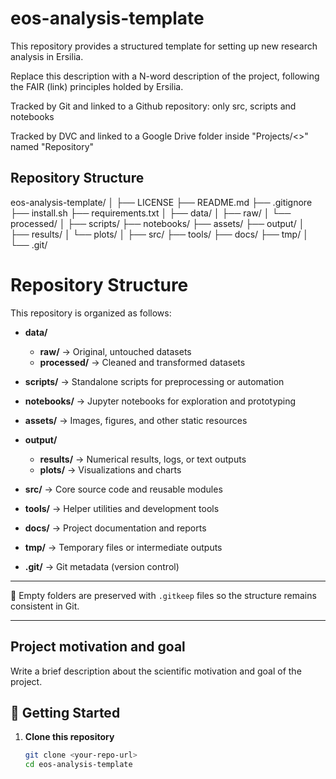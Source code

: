 # eos-analysis-template

This repository provides a structured template for setting up new research analysis in Ersilia. 

Replace this description with a N-word description of the project, following the FAIR (link) principles holded by Ersilia.  


Tracked by Git and linked to a Github repository: only src, scripts and notebooks

Tracked by DVC and linked to a Google Drive folder inside "Projects/<<Project name>>" named "Repository"



## Repository Structure

eos-analysis-template/
│
├── LICENSE
├── README.md
├── .gitignore
├── install.sh
├── requirements.txt
│
├── data/
│   ├── raw/
│   └── processed/
│
├── scripts/
├── notebooks/
├── assets/
├── output/
│   ├── results/
│   └── plots/
│
├── src/
├── tools/
├── docs/
├── tmp/
│
└── .git/


# Repository Structure

This repository is organized as follows:

- **data/**
  - **raw/** → Original, untouched datasets  
  - **processed/** → Cleaned and transformed datasets  

- **scripts/** → Standalone scripts for preprocessing or automation  

- **notebooks/** → Jupyter notebooks for exploration and prototyping  

- **assets/** → Images, figures, and other static resources  

- **output/**
  - **results/** → Numerical results, logs, or text outputs  
  - **plots/** → Visualizations and charts  

- **src/** → Core source code and reusable modules  

- **tools/** → Helper utilities and development tools  

- **docs/** → Project documentation and reports  

- **tmp/** → Temporary files or intermediate outputs  

- **.git/** → Git metadata (version control)  

---

📌 Empty folders are preserved with `.gitkeep` files so the structure remains consistent in Git.


---

## Project motivation and goal

Write a brief description about the scientific motivation and goal of the project. 

## 🚀 Getting Started

1. **Clone this repository**  
   ```bash
   git clone <your-repo-url>
   cd eos-analysis-template
